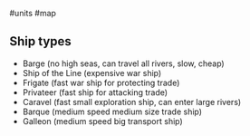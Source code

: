 #units #map

## Ship types
- Barge (no high seas, can travel all rivers, slow, cheap)
- Ship of the Line (expensive war ship)
- Frigate (fast war ship for protecting trade)
- Privateer (fast ship for attacking trade)
- Caravel (fast small exploration ship, can enter large rivers)
- Barque (medium speed medium size trade ship)
- Galleon (medium speed big transport ship)
